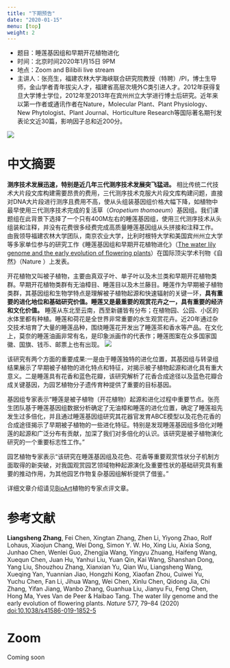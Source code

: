 ```yaml
---
title: "下期预告"
date: "2020-01-15"
menu: [top]
weight: 2
---
```


- 题目：睡莲基因组和早期开花植物进化
- 时间：北京时间2020年1月15日 9PM
- 地点：Zoom and Bilibili live stream
- 主讲人：张亮生，福建农林大学海峡联合研究院教授（特聘）/PI，博士生导师，金山学者青年拔尖人才，福建省高层次境外C类引进人才。2012年获得复旦大学博士学位，2012年至2013年在宾州州立大学进行博士后研究。近年来以第一作者或通讯作者在Nature，Molecular Plant、Plant Physiology、New Phytologist、Plant Journal、Horticulture Research等国际著名期刊发表论文近30篇，影响因子总和近200分。 

![](https://i.imgur.com/Htm17yU.png)

# 中文摘要

**测序技术发展迅速，特别是近几年三代测序技术发展突飞猛进。** 相比传统二代技术大片段文库构建需要昂贵的费用，三代测序技术克服大片段文库构建问题，直接对DNA大片段进行测序且费用不高，使从头组装基因组价格大幅下降，如植物中最早使用三代测序技术完成的复活草（*Oropetium thomaeum*）基因组。我们课题组在此背景下选择了一个只有400M左右的睡莲基因组，使用三代测序技术从头组装和注释，并没有花费很多经费完成高质量睡莲基因组从头拼接和注释工作。
由我领导福建农林大学团队，南京农业大学，比利时根特大学和美国宾州州立大学等多家单位参与的研究工作《睡莲基因组和早期开花植物进化》（[The water lily genome and the early evolution of flowering plants](https://www.nature.com/articles/s41586-019-1852-5)）在国际顶尖学术刊物《自然》（Nature ）上发表。

开花植物又叫被子植物，主要由真双子叶、单子叶以及木兰类和早期开花植物类群。早期开花植物类群有无油樟目、睡莲目以及木兰藤目。睡莲作为早期被子植物类群，其基因组和生物学特点是理解被子植物起源和快速辐射的关键一环，**具有重要的进化地位和基础研究价值。睡莲又是最重要的观赏花卉之一，具有重要的经济和文化价值。** 睡莲从东北至云南，西至新疆皆有分布；在植物园、公园、小区的水体里都有种植。睡莲和荷花是全世界非常重要的水生观赏花卉。近20年通过杂交技术培育了大量的睡莲品种，围绕睡莲花开发出了睡莲茶和香水等产品。在文化上，莫奈的睡莲油画非常有名，是印象派画作的代表作；睡莲图案在众多国家国徽、国旗、钱币、邮票上也有出现。
![](https://i.imgur.com/UHJ1pqb.jpg)

该研究有两个方面的重要成果:一是由于睡莲独特的进化位置，其基因组与转录组结果展示了早期被子植物的进化特点和特征，对揭示被子植物起源和进化具有重大意义。二是睡莲具有花香和蓝色花瓣，该研究解析了花香合成途径以及蓝色花瓣合成关键基因，为园艺植物分子遗传育种提供了重要的目标基因。

基因组专家表示“睡莲是被子植物（开花植物）起源和进化过程中重要节点。张亮生团队基于睡莲基因组数据分析确定了无油樟和睡莲的进化位置，确定了睡莲祖先发生过多倍化，并且通过睡莲基因组研究其花器官发育ABCE模型以及花色花香的合成途径揭示了早期被子植物的一些进化特征。特别是发现睡莲基因组多倍化对睡莲的起源和广泛分布有贡献，加深了我们对多倍化的认识。该研究是被子植物演化研究的一个重要标志性工作。”

园艺植物专家表示“该研究在睡莲基因组及花色、花香等重要观赏性状分子机制方面取得的新突破，对我国观赏园艺领域物种起源演化及重要性状的基础研究具有重要的推动作用，为其他园艺作物复杂基因组解析提供了借鉴。”

详细文章介绍请见[BioArt](https://mp.weixin.qq.com/s/LGhNWJ2zLx9sUXNTrBg3YQ)植物的专家点评文章。

# 参考文献

**Liangsheng Zhang**, Fei Chen, Xingtan Zhang, Zhen Li, Yiyong Zhao, Rolf Lohaus, Xiaojun Chang, Wei Dong, Simon Y. W. Ho, Xing Liu, Aixia Song, Junhao Chen, Wenlei Guo, Zhengjia Wang, Yingyu Zhuang, Haifeng Wang, Xuequn Chen, Juan Hu, Yanhui Liu, Yuan Qin, Kai Wang, Shanshan Dong, Yang Liu, Shouzhou Zhang, Xianxian Yu, Qian Wu, Liangsheng Wang, Xueqing Yan, Yuannian Jiao, Hongzhi Kong, Xiaofan Zhou, Cuiwei Yu, Yuchu Chen, Fan Li, Jihua Wang, Wei Chen, Xinlu Chen, Qidong Jia, Chi Zhang, Yifan Jiang, Wanbo Zhang, Guanhua Liu, Jianyu Fu, Feng Chen, Hong Ma, Yves Van de Peer & Haibao Tang. The water lily genome and the early evolution of flowering plants. *Nature* 577, 79–84 (2020) [doi:10.1038/s41586-019-1852-5](https://www.nature.com/articles/s41586-019-1852-5)

# Zoom

Coming soon




